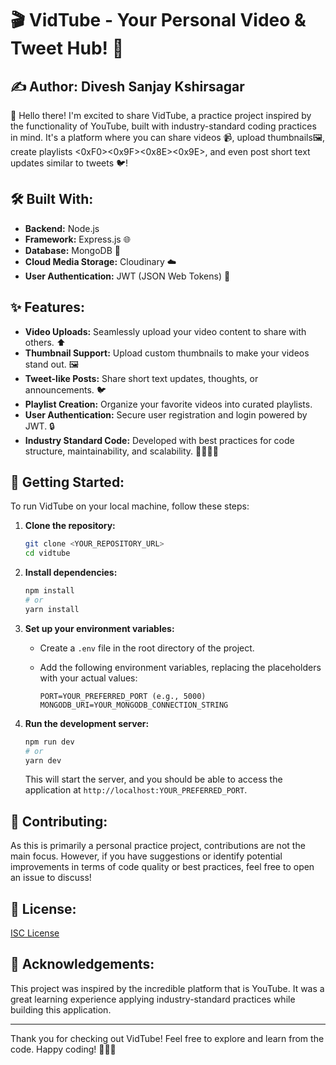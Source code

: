 # 🎬 VidTube - Your Personal Video & Tweet Hub! 🚀

## ✍️ Author: Divesh Sanjay Kshirsagar

👋 Hello there! I'm excited to share VidTube, a practice project inspired by the functionality of YouTube, built with industry-standard coding practices in mind. It's a platform where you can share videos 📹, upload thumbnails🖼️, create playlists <0xF0><0x9F><0x8E><0x9E>, and even post short text updates similar to tweets 🐦!

## 🛠️ Built With:

* **Backend:** Node.js 
* **Framework:** Express.js 🌐
* **Database:** MongoDB 🍃
* **Cloud Media Storage:** Cloudinary ☁️
* **User Authentication:** JWT (JSON Web Tokens) 🔑

## ✨ Features:

* **Video Uploads:** Seamlessly upload your video content to share with others. ⬆️
* **Thumbnail Support:** Upload custom thumbnails to make your videos stand out. 🖼️
* **Tweet-like Posts:** Share short text updates, thoughts, or announcements. 🐦
* **Playlist Creation:** Organize your favorite videos into curated playlists. 
* **User Authentication:** Secure user registration and login powered by JWT. 🔒
* **Industry Standard Code:** Developed with best practices for code structure, maintainability, and scalability. 👨‍💻👩‍💻

## 🚀 Getting Started:

To run VidTube on your local machine, follow these steps:

1.  **Clone the repository:**
    ```bash
    git clone <YOUR_REPOSITORY_URL>
    cd vidtube
    ```

2.  **Install dependencies:**
    ```bash
    npm install
    # or
    yarn install
    ```

3.  **Set up your environment variables:**
    * Create a `.env` file in the root directory of the project.
    * Add the following environment variables, replacing the placeholders with your actual values:

        ```env
        PORT=YOUR_PREFERRED_PORT (e.g., 5000)
        MONGODB_URI=YOUR_MONGODB_CONNECTION_STRING
        ```

4.  **Run the development server:**
    ```bash
    npm run dev
    # or
    yarn dev
    ```

    This will start the server, and you should be able to access the application at `http://localhost:YOUR_PREFERRED_PORT`.

## 🤝 Contributing:

As this is primarily a personal practice project, contributions are not the main focus. However, if you have suggestions or identify potential improvements in terms of code quality or best practices, feel free to open an issue to discuss\!

## 📜 License:

[ISC License](https://opensource.org/licenses/ISC)

## 🎉 Acknowledgements:

This project was inspired by the incredible platform that is YouTube. It was a great learning experience applying industry-standard practices while building this application.

-----

Thank you for checking out VidTube! Feel free to explore and learn from the code. Happy coding\! 👨‍💻🚀